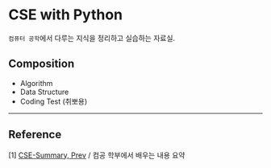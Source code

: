 # CSE with Python 
```컴퓨터 공학```에서 다루는 지식을 정리하고 실습하는 자료실. 


## Composition 
* Algorithm 
* Data Structure
* Coding Test (취뽀용)


*** 
## Reference 
[1] [CSE-Summary, Prev](https://github.com/Prev/CSE-Summary) / 컴공 학부에서 배우는 내용 요약 <br/>
